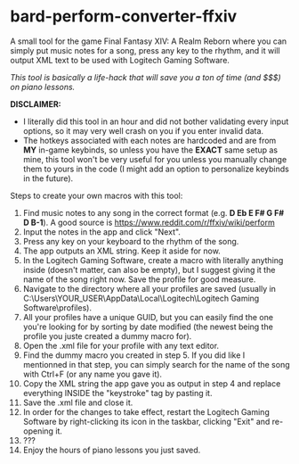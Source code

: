 # bard-perform-converter-ffxiv
A small tool for the game Final Fantasy XIV: A Realm Reborn where you can simply put music notes for a song, press any key to the rhythm, and it will output XML text to be used with Logitech Gaming Software.

_This tool is basically a life-hack that will save you a ton of time (and $$$) on piano lessons._


**DISCLAIMER:** 
- I literally did this tool in an hour and did not bother validating every input options, so it may very well crash on you if you enter invalid data.
- The hotkeys associated with each notes are hardcoded and are from **MY** in-game keybinds, so unless you have the **EXACT** same setup as mine, this tool won't be very useful for you unless you manually change them to yours in the code (I might add an option to personalize keybinds in the future).

Steps to create your own macros with this tool:

1. Find music notes to any song in the correct format (e.g. **D Eb E F# G F# D B-1**).
A good source is https://www.reddit.com/r/ffxiv/wiki/perform
2. Input the notes in the app and click "Next".
3. Press any key on your keyboard to the rhythm of the song.
4. The app outputs an XML string. Keep it aside for now.
5. In the Logitech Gaming Software, create a macro with literally anything inside (doesn't matter, can also be empty), but I suggest giving it the name of the song right now. Save the profile for good measure.
6. Navigate to the directory where all your profiles are saved (usually in C:\Users\YOUR_USER\AppData\Local\Logitech\Logitech Gaming Software\profiles).
7. All your profiles have a unique GUID, but you can easily find the one you're looking for by sorting by date modified (the newest being the profile you juste created a dummy macro for).
8. Open the .xml file for your profile with any text editor.
9. Find the dummy macro you created in step 5. If you did like I mentionned in that step, you can simply search for the name of the song with Ctrl+F (or any name you gave it).
10. Copy the XML string the app gave you as output in step 4 and replace everything INSIDE the "keystroke" tag by pasting it.
11. Save the .xml file and close it.
12. In order for the changes to take effect, restart the Logitech Gaming Software by right-clicking its icon in the taskbar, clicking "Exit" and re-opening it.
13. ???
14. Enjoy the hours of piano lessons you just saved.
